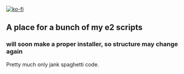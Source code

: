 [![ko-fi](https://ko-fi.com/img/githubbutton_sm.svg)](https://ko-fi.com/N4N7LMQVC)
## A place for a bunch of my e2 scripts
### will soon make a proper installer, so structure may change again

Pretty much only jank spaghetti code. 
